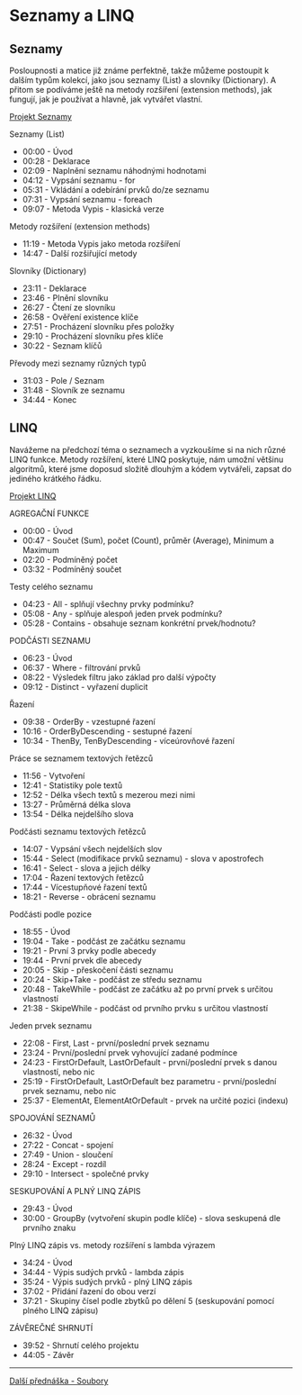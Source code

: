 # Seznamy a LINQ

## Seznamy

Posloupnosti a matice již známe perfektně, takže můžeme postoupit k dalším typům kolekcí, jako jsou seznamy (List) a slovníky (Dictionary). A přitom se podíváme ještě na metody rozšíření (extension methods), jak fungují, jak je používat a hlavně, jak vytvářet vlastní.

[Projekt Seznamy](https://github.com/PetrVobornik/prednasky/tree/master/ZakladyCs/07-Seznamy/Seznamy)


Seznamy (List)
* 00:00 - Úvod
* 00:28 - Deklarace
* 02:09 - Naplnění seznamu náhodnými hodnotami
* 04:12 - Vypsání seznamu - for
* 05:31 - Vkládání a odebírání prvků do/ze seznamu
* 07:31 - Vypsání seznamu - foreach
* 09:07 - Metoda Vypis - klasická verze

Metody rozšíření (extension methods)
* 11:19 - Metoda Vypis jako metoda rozšíření
* 14:47 - Další rozšiřující metody

Slovníky (Dictionary)
* 23:11 - Deklarace
* 23:46 - Plnění slovníku
* 26:27 - Čtení ze slovníku
* 26:58 - Ověření existence klíče
* 27:51 - Procházení slovníku přes položky
* 29:10 - Procházení slovníku přes klíče
* 30:22 - Seznam klíčů

Převody mezi seznamy různých typů
* 31:03 - Pole / Seznam
* 31:48 - Slovník ze seznamu
* 34:44 - Konec


## LINQ

Navážeme na předchozí téma o seznamech a vyzkoušíme si na nich různé LINQ funkce. Metody rozšíření, které LINQ poskytuje, nám umožní většinu algoritmů, které jsme doposud složitě dlouhým a kódem vytvářeli, zapsat do jediného krátkého řádku.

[Projekt LINQ](https://github.com/PetrVobornik/prednasky/tree/master/ZakladyCs/07-Seznamy/LINQ)


AGREGAČNÍ FUNKCE
* 00:00 - Úvod
* 00:47 - Součet (Sum), počet (Count), průměr (Average), Minimum a Maximum
* 02:20 - Podmíněný počet
* 03:32 - Podmíněný součet

Testy celého seznamu
* 04:23 - All - splňují všechny prvky podmínku?
* 05:08 - Any - splňuje alespoň jeden prvek podmínku?
* 05:28 - Contains - obsahuje seznam konkrétní prvek/hodnotu?

PODČÁSTI SEZNAMU
* 06:23 - Úvod
* 06:37 - Where - filtrování prvků
* 08:22 - Výsledek filtru jako základ pro další výpočty
* 09:12 - Distinct - vyřazení duplicit

Řazení
* 09:38 - OrderBy - vzestupné řazení
* 10:16 - OrderByDescending - sestupné řazení
* 10:34 - ThenBy, TenByDescending - víceúrovňové řazení

Práce se seznamem textových řetězců
* 11:56 - Vytvoření
* 12:41 - Statistiky pole textů
* 12:52 - Délka všech textů s mezerou mezi nimi
* 13:27 - Průměrná délka slova
* 13:54 - Délka nejdelšího slova

Podčásti seznamu textových řetězců
* 14:07 - Vypsání všech nejdelších slov
* 15:44 - Select (modifikace prvků seznamu) - slova v apostrofech
* 16:41 - Select - slova a jejich délky
* 17:04 - Řazení textových řetězců
* 17:44 - Vícestupňové řazení textů
* 18:21 - Reverse - obrácení seznamu

Podčásti podle pozice
* 18:55 - Úvod
* 19:04 - Take - podčást ze začátku seznamu
* 19:21 - První 3 prvky podle abecedy
* 19:44 - První prvek dle abecedy
* 20:05 - Skip - přeskočení části seznamu
* 20:24 - Skip+Take - podčást ze středu seznamu
* 20:48 - TakeWhile - podčást ze začátku až po první prvek s určitou vlastností
* 21:38 - SkipeWhile - podčást od prvního prvku s určitou vlastností

Jeden prvek seznamu
* 22:08 - First, Last - první/poslední prvek seznamu
* 23:24 - První/poslední prvek vyhovující zadané podmínce
* 24:23 - FirstOrDefault, LastOrDefault - první/poslední prvek s danou vlastností, nebo nic
* 25:19 - FirstOrDefault, LastOrDefault bez parametru - první/poslední prvek seznamu, nebo nic
* 25:37 - ElementAt, ElementAtOrDefault - prvek na určité pozici (indexu)

SPOJOVÁNÍ SEZNAMŮ
* 26:32 - Úvod
* 27:22 - Concat - spojení
* 27:49 - Union - sloučení
* 28:24 - Except - rozdíl
* 29:10 - Intersect - společné prvky

SESKUPOVÁNÍ A PLNÝ LINQ ZÁPIS
* 29:43 - Úvod
* 30:00 - GroupBy (vytvoření skupin podle klíče) - slova seskupená dle prvního znaku

Plný LINQ zápis vs. metody rozšíření s lambda výrazem
* 34:24 - Úvod
* 34:44 - Výpis sudých prvků - lambda zápis
* 35:24 - Výpis sudých prvků - plný LINQ zápis
* 37:02 - Přidání řazení do obou verzí
* 37:21 - Skupiny čísel podle zbytků po dělení 5 (seskupování pomocí plného LINQ zápisu)

ZÁVĚREČNÉ SHRNUTÍ
* 39:52 - Shrnutí celého projektu
* 44:05 - Závěr

---

[Další přednáška - Soubory](https://github.com/PetrVobornik/prednasky/tree/master/ZakladyCs/09-Soubory)
